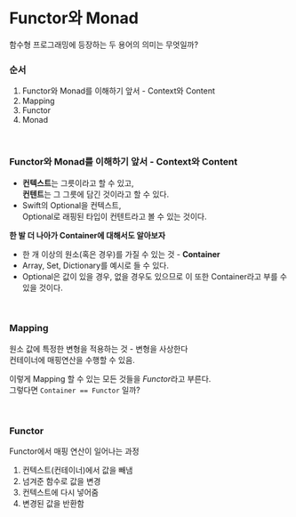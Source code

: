 # Functor와 Monad  

함수형 프로그래밍에 등장하는 두 용어의 의미는 무엇일까?  

### **순서**  
1. Functor와 Monad를 이해하기 앞서 - Context와 Content  
2. Mapping
3. Functor
4. Monad

<br>

### **Functor와 Monad를 이해하기 앞서 - Context와 Content**  
- **컨텍스트**는 그릇이라고 할 수 있고,  
**컨텐트**는 그 그릇에 담긴 것이라고 할 수 있다.  
- Swift의 Optional을 컨텍스트,  
Optional로 래핑된 타입이 컨텐트라고 볼 수 있는 것이다.  

**한 발 더 나아가 Container에 대해서도 알아보자**  
- 한 개 이상의 원소(혹은 경우)를 가질 수 있는 것 - **Container**  
- Array, Set, Dictionary를 예시로 들 수 있다.  
- Optional은 값이 있을 경우, 없을 경우도 있으므로 이 또한 Container라고 부를 수 있을 것이다. 

<br>  

### **Mapping**  
원소 값에 특정한 변형을 적용하는 것 - 변형을 사상한다  
컨테이너에 매핑연산을 수행할 수 있음.  

이렇게 Mapping 할 수 있는 모든 것들을 *Functor*라고 부른다.  
그렇다면 `Container == Functor` 일까?  

<br>  

### **Functor**  
Functor에서 매핑 연산이 일어나는 과정
1. 컨텍스트(컨테이너)에서 값을 빼냄
2. 넘겨준 함수로 값을 변경
3. 컨텍스트에 다시 넣어줌
4. 변경된 값을 반환함
